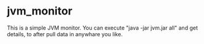# jvm_monitor

This is a simple JVM monitor. You can execute "java -jar jvm.jar all" and get details, to after pull data in anywhare you like.
